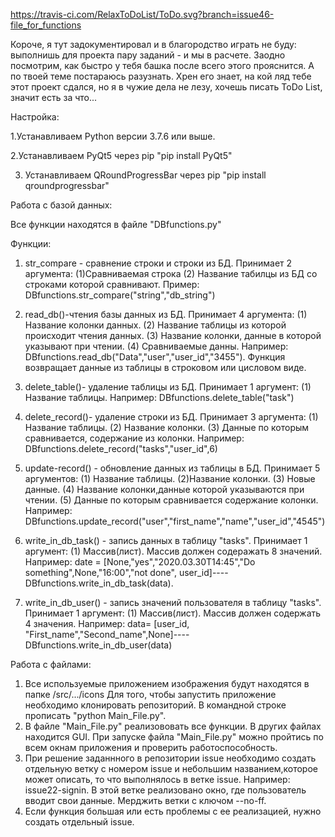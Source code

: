 https://travis-ci.com/RelaxToDoList/ToDo.svg?branch=issue46-file_for_functions

Короче, я тут задокументировал и в благородство играть не буду: выполнишь для проекта пару заданий - и мы в расчете. Заодно посмотрим, как быстро у тебя башка после всего этого прояснится. А по твоей теме постараюсь разузнать. Хрен его знает, на кой ляд тебе этот проект сдался, но я в чужие дела не лезу, хочешь писать ToDo List, значит есть за что...

Настройка:

1.Устанавливаем Python версии 3.7.6 или выше. 

2.Устанавливаем PyQt5 через pip "pip install PyQt5"

3. Устанавливаем QRoundProgressBar  через pip "pip install qroundprogressbar"

Работа с базой данных:

Все функции находятся в файле "DBfunctions.py"

Функции:

1. str_compare - сравнение строки и строки из БД. Принимает 2 аргумента: (1)Сравниваемая строка (2) Название табилцы из БД со строками которой сравнивают. Пример: DBfunctions.str_compare("string","db_string")

2. read_db()-чтения базы данных из БД. Принимает 4 аргумента: (1) Название колонки данных. (2) Название таблицы из которой происходит чтения данных. (3) Название колонки, данные в которой указывают при чтении. (4) Сравниваемые данны. Например: DBfunctions.read_db("Data","user","user_id","3455"). Функция возвращает данные из таблицы в строковом или цисловом виде.

3. delete_table()- удаление таблицы из БД. Принимает 1 аргумент: (1) Название таблицы. Например: DBfunctions.delete_table("task")

4. delete_record()- удаление строки из БД. Принимает 3 аргумента: (1) Название таблицы. (2) Название колонки. (3) Данные по которым сравнивается, содержание из колонки.  Например: DBfunctions.delete_record("tasks","user_id",6)

5. update-record() - обновление данных из таблицы в БД. Принимает 5 аргументов: (1) Название таблицы. (2)Название колонки. (3) Новые данные. (4) Название колонки,данные которой указываются при чтении. (5) Данные по которым сравнивается содержание колонки. Например: DBfunctions.update_record("user","first_name","name","user_id","4545")

6. write_in_db_task() - запись данных в таблицу "tasks". Принимает 1 аргумент: (1) Массив(лист). Массив должен содеражать 8 значений. Например: date = [None,"yes","2020.03.30T14:45","Do something",None,"16:00","not done", user_id]----DBfunctions.write_in_db_task(data).

7. write_in_db_user() - запись значений пользователя в таблицу "tasks". Принимает 1 аргумент: (1) Массив(лист). Массив должен содержать 4 значения. Например: data= [user_id, "First_name","Second_name",None]----DBfunctions.write_in_db_user(data)

Работа с файлами:

1. Все используемые приложением изображения будут находятся в папке /src/.../icons
Для того, чтобы запустить приложение необходимо клонировать репозиторий. В командной строке
прописать "python Main_File.py".
2. В файле "Main_File.py" реализововать все функции. В других файлах находится GUI. При запуске файла "Main_File.py" можно пройтись по всем окнам приложения и проверить работоспособность.
3. При решение заданнного в репозитории issue необходимо создать отдельную ветку с номером issue и 
небольшим названием,которое может описать, то что выполнялось в ветке issue. Например: 
issue22-signin. В этой ветке реализовано окно, где пользователь вводит свои данные. 
Мерджить ветки с ключом --no-ff.
4. Если функция большая или есть проблемы с ее реализацией, нужно создать отдельный issue.
